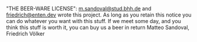 "THE BEER-WARE LICENSE":
<m.sandoval@stud.bhh.de> and <friedrich@enten.dev> wrote this project. As long as you retain this notice you
can do whatever you want with this stuff. If we meet some day, and you think
this stuff is worth it, you can buy us a beer in return Matteo Sandoval, Friedrich Völker
